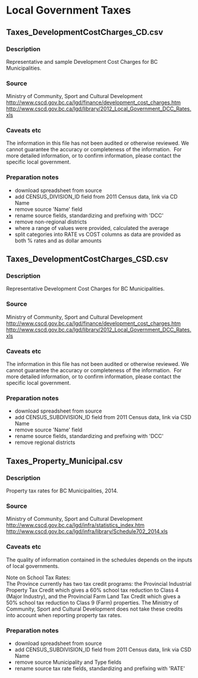 # Local Government Taxes

## Taxes_DevelopmentCostCharges_CD.csv

### Description
Representative and sample Development Cost Charges for BC Municipalities.

### Source
Ministry of Community, Sport and Cultural Development
http://www.cscd.gov.bc.ca/lgd/finance/development_cost_charges.htm
http://www.cscd.gov.bc.ca/lgd/library/2012_Local_Government_DCC_Rates.xls

### Caveats etc
The information in this file has not been audited or otherwise reviewed.  We cannot guarantee the accuracy or completeness of the information.  For more detailed information, or to confirm information, please contact the specific local government. 

### Preparation notes
- download spreadsheet from source
- add CENSUS_DIVISION_ID field from 2011 Census data, link via CD Name
- remove source 'Name' field 
- rename source fields, standardizing and prefixing with 'DCC'
- remove non-regional districts
- where a range of values were provided, calculated the average
- split categories into RATE vs COST columns as data are provided as both % rates and as dollar amounts


## Taxes_DevelopmentCostCharges_CSD.csv

### Description
Representative Development Cost Charges for BC Municipalities.

### Source
Ministry of Community, Sport and Cultural Development
http://www.cscd.gov.bc.ca/lgd/finance/development_cost_charges.htm
http://www.cscd.gov.bc.ca/lgd/library/2012_Local_Government_DCC_Rates.xls

### Caveats etc
The information in this file has not been audited or otherwise reviewed.  We cannot guarantee the accuracy or completeness of the information.  For more detailed information, or to confirm information, please contact the specific local government. 

### Preparation notes
- download spreadsheet from source
- add CENSUS_SUBDIVISION_ID field from 2011 Census data, link via CSD Name
- remove source 'Name' field 
- rename source fields, standardizing and prefixing with 'DCC'
- remove regional districts


## Taxes_Property_Municipal.csv

### Description
Property tax rates for BC Municipalities, 2014.

### Source
Ministry of Community, Sport and Cultural Development
http://www.cscd.gov.bc.ca/lgd/infra/statistics_index.htm
http://www.cscd.gov.bc.ca/lgd/infra/library/Schedule702_2014.xls

### Caveats etc
The quality of information contained in the schedules depends on the inputs of local governments.  

Note on School Tax Rates:  
The Province currently has two tax credit programs: the Provincial Industrial Property Tax Credit which gives a 60% school tax reduction to Class  4 (Major Industry), and the Provincial Farm Land Tax Credit which gives a 50% school tax reduction to Class 9 (Farm) properties.  The Ministry of Community, Sport and Cultural Development does not take these credits into account when reporting property tax rates.

### Preparation notes
- download spreadsheet from source
- add CENSUS_SUBDIVISION_ID field from 2011 Census data, link via CSD Name
- remove source Municipality and Type fields
- rename source tax rate fields, standardizing and prefixing with 'RATE'